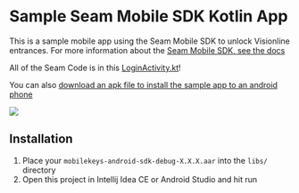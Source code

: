 # Sample Seam Mobile SDK Kotlin App

This is a sample mobile app using the Seam Mobile SDK to unlock Visionline
entrances. For more information about the [Seam Mobile SDK, see the docs](https://docs.seam.co/latest/products/mobile-access-in-development)

All of the Seam Code is in this [LoginActivity.kt](https://github.com/seamapi/sample-app-mobile-sdk-kotlin/blob/main/src/main/java/co/seam/mobilekotlinsample/ui/login/LoginActivity.kt)!

You can also [download an apk file to install the sample app to an android phone](https://github.com/seamapi/sample-app-mobile-sdk-kotlin/releases)

![](https://i.imgur.com/W3SnrBK.png)

## Installation

1. Place your `mobilekeys-android-sdk-debug-X.X.X.aar` into the `libs/` directory
2. Open this project in Intellij Idea CE or Android Studio and hit run
